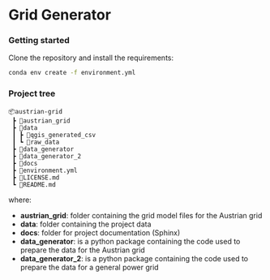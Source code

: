 # Grid Generator

### Getting started

Clone the repository and install the requirements:

```bash
conda env create -f environment.yml
```

### Project tree

```
📦austrian-grid
 ┣ 📂austrian_grid
 ┣ 📂data
 ┃ ┣ 📂qgis_generated_csv
 ┃ ┗ 📂raw_data
 ┣ 📂data_generator
 ┣ 📂data_generator_2
 ┣ 📂docs
 ┣ 📜environment.yml
 ┣ 📜LICENSE.md
 ┗ 📜README.md
```

where:
 * **austrian_grid**: folder containing the grid model files for the Austrian grid
 * **data**: folder containing the project data
 * **docs**: folder for project documentation (Sphinx)
 * **data_generator**: is a python package containing the code used to prepare the data for the Austrian grid
 * **data_generator_2**: is a python package containing the code used to prepare the data for a general power grid

